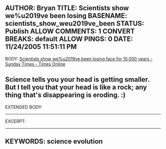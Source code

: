 AUTHOR: Bryan
TITLE: Scientists show we%u2019ve been losing
BASENAME: scientists_show_weu2019ve_been
STATUS: Publish
ALLOW COMMENTS: 1
CONVERT BREAKS: __default__
ALLOW PINGS: 0
DATE: 11/24/2005 11:51:11 PM
-----
BODY:
<a title="Scientists show we%u2019ve been losing face for 10,000 years - Sunday Times - Times Online" href="http://www.timesonline.co.uk/article/0,,2087-1880301,00.html">Scientists show we%u2019ve been losing face for 10,000 years - Sunday Times - Times Online</a>

Science tells you your head is getting smaller. But I tell you that your head is like a rock; any thing that's disappearing is eroding. :)
-----
EXTENDED BODY:

-----
EXCERPT:

-----
KEYWORDS:
science evolution
-----


